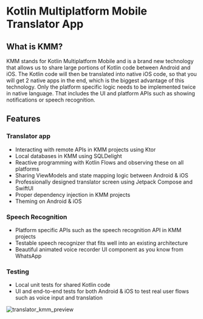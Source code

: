 # Kotlin Multiplatform Mobile Translator App

## What is KMM?

KMM stands for Kotlin Multiplatform Mobile and is a brand new technology that allows us to share large portions of Kotlin code between Android and iOS.
The Kotlin code will then be translated into native iOS code, so that you will get 2 native apps in the end, which is the biggest advantage of this technology. Only the platform specific logic needs to be implemented twice in native language. That includes the UI and platform APIs such as showing notifications or speech recognition.

## Features

### Translator app

* Interacting with remote APIs in KMM projects using Ktor
* Local databases in KMM using SQLDelight
* Reactive programming with Kotlin Flows and observing these on all platforms
* Sharing ViewModels and state mapping logic between Android & iOS
* Professionally designed translator screen using Jetpack Compose and SwiftUI
* Proper dependency injection in KMM projects
* Theming on Android & iOS

### Speech Recognition

* Platform specific APIs such as the speech recognition API in KMM projects
* Testable speech recognizer that fits well into an existing architecture
* Beautiful animated voice recorder UI component as you know from WhatsApp

### Testing

* Local unit tests for shared Kotlin code
* UI and end-to-end tests for both Android & iOS to test real user flows such as voice input and translation

![translator_kmm_preview](https://user-images.githubusercontent.com/85354530/209861420-ae434a47-3bc2-4e46-9be4-2c9ed0289e56.png)
